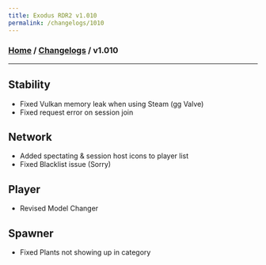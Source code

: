 ```yaml
---
title: Exodus RDR2 v1.010
permalink: /changelogs/1010
---
```

### [Home](/) / [Changelogs](/changelogs) / v1.010
---
## Stability
- Fixed Vulkan memory leak when using Steam (gg Valve)
- Fixed request error on session join

## Network
- Added spectating & session host icons to player list
- Fixed Blacklist issue (Sorry)

## Player
- Revised Model Changer

## Spawner
- Fixed Plants not showing up in category
